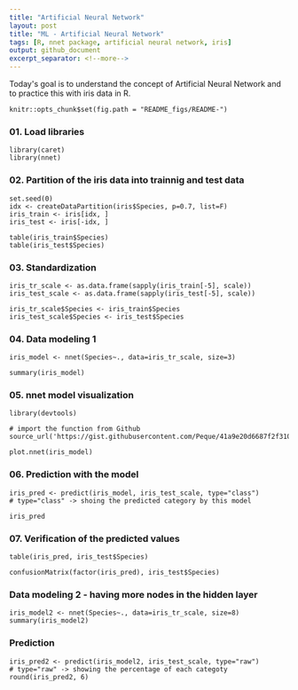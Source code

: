 ```yaml
---
title: "Artificial Neural Network"
layout: post
title: "ML - Artificial Neural Network"
tags: [R, nnet package, artificial neural network, iris]
output: github_document
excerpt_separator: <!--more-->
---
```

Today's goal is to understand the concept of Artificial Neural Network and to practice this with iris data in R. 
 <!--more-->
 
```{r setup, include=FALSE}
knitr::opts_chunk$set(fig.path = "README_figs/README-")
```

### 01. Load libraries
```{r}
library(caret)
library(nnet)
```


### 02. Partition of the iris data into trainnig and test data
```{r}
set.seed(0)
idx <- createDataPartition(iris$Species, p=0.7, list=F)
iris_train <- iris[idx, ]
iris_test <- iris[-idx, ]
```

```{r}
table(iris_train$Species)
table(iris_test$Species)
```


### 03. Standardization 
```{r}
iris_tr_scale <- as.data.frame(sapply(iris_train[-5], scale))
iris_test_scale <- as.data.frame(sapply(iris_test[-5], scale))
```

```{r}
iris_tr_scale$Species <- iris_train$Species
iris_test_scale$Species <- iris_test$Species
```


### 04. Data modeling 1
```{r}
iris_model <- nnet(Species~., data=iris_tr_scale, size=3)
```

```{r}
summary(iris_model)
```


### 05. nnet model visualization
```{r}
library(devtools)

# import the function from Github
source_url('https://gist.githubusercontent.com/Peque/41a9e20d6687f2f3108d/raw/85e14f3a292e126f1454864427e3a189c2fe33f3/nnet_plot_update.r')

plot.nnet(iris_model)
```


### 06. Prediction with the model
```{r}
iris_pred <- predict(iris_model, iris_test_scale, type="class") 
# type="class" -> shoing the predicted category by this model

iris_pred
```


### 07. Verification of the predicted values
```{r}
table(iris_pred, iris_test$Species)
```

```{r}
confusionMatrix(factor(iris_pred), iris_test$Species)
```

### Data modeling 2 - having more nodes in the hidden layer 
```{r}
iris_model2 <- nnet(Species~., data=iris_tr_scale, size=8)
summary(iris_model2)
```


### Prediction 
```{r}
iris_pred2 <- predict(iris_model2, iris_test_scale, type="raw") 
# type="raw" -> showing the percentage of each categoty 
round(iris_pred2, 6)
```


